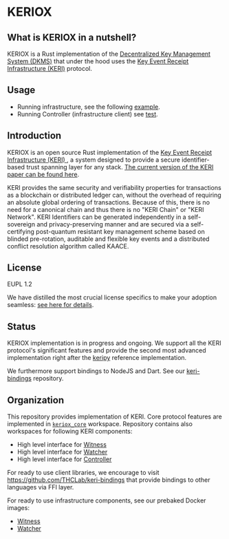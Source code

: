 # KERIOX

## What is KERIOX in a nutshell?

KERIOX is a Rust implementation of the [Decentralized Key Management System (DKMS)](https://dkms.colossi.network/) that under the hood uses the [Key Event Receipt Infrastructure (KERI)](https://trustoverip.github.io/tswg-keri-specification/) protocol.

## Usage

- Running infrastructure, see the following [example](https://github.com/THCLab/dkms-demo/tree/main/infrastructure).
- Running Controller (infrastructure client) see [test](https://github.com/THCLab/keriox/blob/master/keriox_tests/tests/indirect_mode_signing.rs).

## Introduction

KERIOX is an open source Rust implementation of the [ Key Event Receipt Infrastructure (KERI) ](https://weboftrust.github.io/ietf-keri/draft-ssmith-keri.html), a system designed to provide a secure identifier-based trust spanning layer for any stack. [The current version of the KERI paper can be found here](https://github.com/SmithSamuelM/Papers/blob/master/whitepapers/KERI_WP_2.x.web.pdf).

KERI provides the same security and verifiability properties for transactions as a blockchain or distributed ledger can, without the overhead of requiring an absolute global ordering of transactions. Because of this, there is no need for a canonical chain and thus there is no "KERI Chain" or "KERI Network". KERI Identifiers can be generated independently in a self-sovereign and privacy-preserving manner and are secured via a self-certifying post-quantum resistant key management scheme based on blinded pre-rotation, auditable and flexible key events and a distributed conflict resolution algorithm called KAACE.

## License

EUPL 1.2

We have distilled the most crucial license specifics to make your adoption seamless: [see here for details](https://github.com/THCLab/licensing).

## Status

KERIOX implementation is in progress and ongoing. We support all the KERI protocol's significant features and provide the second most advanced implementation right after the [keripy](https://github.com/weboftrust/keripy) reference implementation.

We furthermore support bindings to NodeJS and Dart. See our [keri-bindings](https://github.com/THCLab/keri-bindings) repository.

## Organization

This repository provides implementation of KERI. Core protocol features are implemented in [`keriox_core`](https://github.com/THCLab/keriox/tree/master/keriox_core) workspace. Repository contains also workspaces for following KERI components:

- High level interface for [Witness](./components/witness)
- High level interface for [Watcher](./components/watcher)
- High level interface for [Controller](./components/controller)

For ready to use client libraries, we encourage to visit https://github.com/THCLab/keri-bindings that provide bindings to other languages via FFI layer.

For ready to use infrastructure components, see our prebaked Docker images:

- [Witness](https://ghcr.io/thclab/keriox-witness)
- [Watcher](https://ghcr.io/thclab/keriox-watcher)
